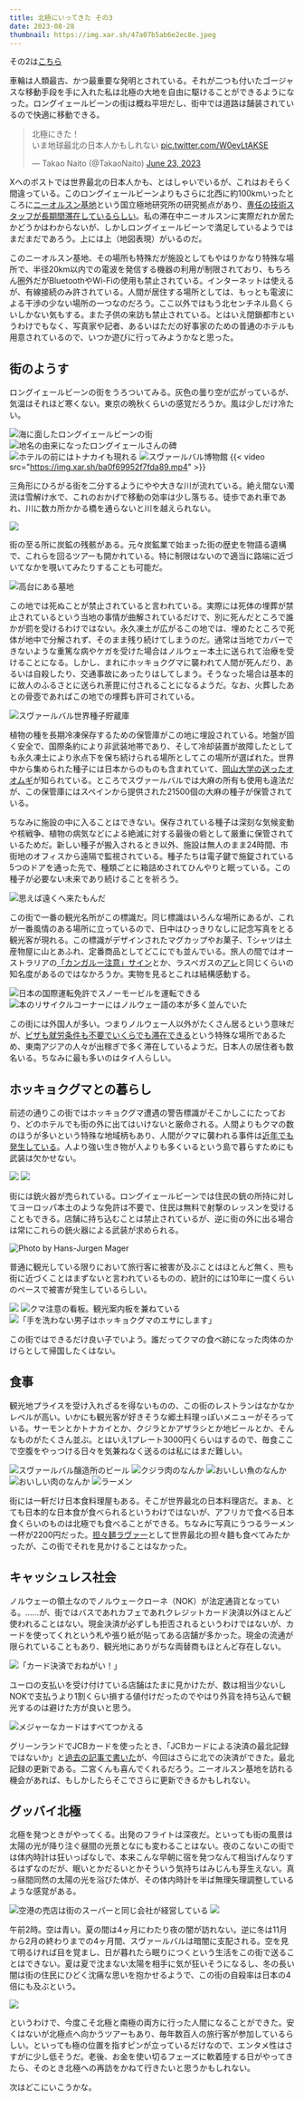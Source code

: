 ```yaml
---
title: 北極にいってきた その3
date: 2023-08-28
thumbnail: https://img.xar.sh/47a07b5ab6e2ec8e.jpeg
---
```


その2は[こちら](/post/1688537826/)

車輪は人類最古、かつ最重要な発明とされている。それが二つも付いたゴージャスな移動手段を手に入れた私は北極の大地を自由に駆けることができるようになった。ロングイェールビーンの街は概ね平坦だし、街中では道路は舗装されているので快適に移動できる。

<blockquote class="twitter-tweet"><p lang="ja" dir="ltr">北極にきた！<br>いま地球最北の日本人かもしれない <a href="https://t.co/W0evLtAKSE">pic.twitter.com/W0evLtAKSE</a></p>&mdash; Takao Naito (@TakaoNaito) <a href="https://twitter.com/TakaoNaito/status/1672111655101120512?ref_src=twsrc%5Etfw">June 23, 2023</a></blockquote> <script async src="https://platform.twitter.com/widgets.js" charset="utf-8"></script>

Xへのポストでは世界最北の日本人かも、とはしゃいでいるが、これはおそらく間違っている。このロングイェールビーンよりもさらに北西に約100kmいったところに[ニーオルスン基地](https://www.nipr.ac.jp/aerc/kyodo/doc/rule_191029.pdf)という国立極地研究所の研究拠点があり、[専任の技術スタッフが長期間滞在しているらしい](https://www.nipr.ac.jp/aerc/kyodo/doc/Ny-Alesund20190905.pdf)。私の滞在中ニーオルスンに実際だれか居たかどうかはわからないが、しかしロングイェールビーンで満足しているようではまだまだであろう。上には上（地図表現）がいるのだ。

このニーオルスン基地、その場所も特殊だが施設としてもやはりかなり特殊な場所で、半径20km以内での電波を発信する機器の利用が制限されており、もちろん圏外だがBluetoothやWi-Fiの使用も禁止されている。インターネットは使えるが、有線接続のみ許されている。人間が居住する場所としては、もっとも電波による干渉の少ない場所の一つなのだろう。ここ以外ではもう北センチネル島くらいしかない気もする。また子供の来訪も禁止されている。とはいえ閉鎖都市というわけでもなく、写真家や記者、あるいはただの好事家のための普通のホテルも用意されているので、いつか遊びに行ってみようかなと思った。


## 街のようす

ロングイェールビーンの街をうろついてみる。灰色の曇り空が広がっているが、気温はそれほど寒くない。東京の晩秋くらいの感覚だろうか。風は少しだけ冷たい。

![海に面したロングイェールビーンの街](https://img.xar.sh/4f1bb3eb1f8ddfa0.jpeg)
![地名の由来になったロングイェールさんの碑](https://img.xar.sh/e6011cf15979ecd3.jpeg)
![ホテルの前にはトナカイも現れる](https://img.xar.sh/2890451e37fbced9.jpeg)
![スヴァールバル博物館](https://img.xar.sh/defa4ac8999d875f.jpeg)
{{< video src="https://img.xar.sh/ba0f69952f7fda89.mp4" >}}

三角形にひろがる街を二分するようにやや大きな川が流れている。絶え間ない濁流は雪解け水で、これのおかげで移動の効率は少し落ちる。徒歩であれ車であれ、川に数カ所かかる橋を通らないと川を越えられない。

![](https://img.xar.sh/b7059602720d326c.jpeg)

街の至る所に炭鉱の残骸がある。元々炭鉱業で始まった街の歴史を物語る遺構で、これらを回るツアーも開かれている。特に制限はないので適当に路端に近づいてなかを覗いてみたりすることも可能だ。

![高台にある墓地](https://img.xar.sh/462ff3a144d898ed.jpeg)

この地では死ぬことが禁止されていると言われている。実際には死体の埋葬が禁止されているという当地の事情が曲解されているだけで、別に死んだところで誰かが罰を受けるわけではない。永久凍土が広がるこの地では、埋めたところで死体が地中で分解されず、そのまま残り続けてしまうのだ。通常は当地でカバーできないような重篤な病やケガを受けた場合はノルウェー本土に送られて治療を受けることになる。しかし、まれにホッキョクグマに襲われて人間が死んだり、あるいは自殺したり、交通事故にあったりはしてしまう。そうなった場合は基本的に故人のふるさとに送られ荼毘に付されることになるようだ。なお、火葬したあとの骨壺であればこの地での埋葬も許可されている。

![スヴァールバル世界種子貯蔵庫](https://img.xar.sh/177ba78c6deb799d.jpeg)

植物の種を長期冷凍保存するための保管庫がこの地に埋設されている。地盤が固く安全で、国際条約により非武装地帯であり、そして冷却装置が故障したとしても永久凍土により氷点下を保ち続けられる場所としてこの場所が選ばれた。世界中から集められた種子には日本からのものも含まれていて、[岡山大学の送ったオオムギ](https://www.okayama-u.ac.jp/tp/news/news_id3294.html)が知られている。ところでスヴァールバルでは大麻の所有も使用も違法だが、この保管庫にはスペインから提供された21500個の大麻の種子が保管されている。

ちなみに施設の中に入ることはできない。保存されている種子は深刻な気候変動や核戦争、植物の病気などによる絶滅に対する最後の砦として厳重に保管されているためだ。新しい種子が搬入されるとき以外、施設は無人のまま24時間、市街地のオフィスから遠隔で監視されている。種子たちは電子鍵で施錠されている5つのドアを通った先で、種類ごとに箱詰めされてひんやりと眠っている。この種子が必要ない未来であり続けることを祈ろう。

![思えば遠くへ来たもんだ](https://img.xar.sh/47a07b5ab6e2ec8e.jpeg)

この街で一番の観光名所がこの標識だ。同じ標識はいろんな場所にあるが、これが一番風情のある場所に立っているので、日中はひっきりなしに記念写真をとる観光客が現れる。この標識がデザインされたマグカップやお菓子、Tシャツは土産物屋に山とあふれ、定番商品としてどこにでも並んでいる。旅人の間ではオーストラリアの[「カンガルー注意」サイン](https://commons.wikimedia.org/wiki/File:Kangaroo_Sign_at_Stuart_Highway.jpg#/media/File:Kangaroo_Sign_at_Stuart_Highway.jpg)とか、ラスベガスの[アレ](https://en.wikipedia.org/wiki/Welcome_to_Fabulous_Las_Vegas_sign)と同じくらいの知名度があるのではなかろうか。実物を見るとこれは結構感動する。

![日本の国際運転免許でスノーモービルを運転できる](https://img.xar.sh/ada65f6e01591a97.jpeg)
![本のリサイクルコーナーにはノルウェー語の本が多く並んでいた](https://img.xar.sh/7a574b39004aa0c5.jpeg)

この街には外国人が多い。つまりノルウェー人以外がたくさん居るという意味だが、[ビザも就労条件も不要でいくらでも滞在できる](https://www.sysselmesteren.no/en/entry-and-residence/)という特殊な場所であるため、東南アジアの人々が出稼ぎで多く滞在しているようだ。日本人の居住者も数名いる。ちなみに最も多いのはタイ人らしい。

## ホッキョクグマとの暮らし

前述の通りこの街ではホッキョクグマ遭遇の警告標識がそこかしこにたっており、どのホテルでも街の外に出てはいけないと厳命される。人間よりもクマの数のほうが多いという特殊な地域柄もあり、人間がクマに襲われる事件は[近年でも発生している](https://en.wikipedia.org/wiki/2011_Svalbard_polar_bear_attack)。人より強い生き物が人よりも多くいるという島で暮らすためにも武装は欠かせない。

![](https://img.xar.sh/84ad86b957ced725.jpeg)
![](https://img.xar.sh/d706050d21880fb8.jpeg)

街には銃火器が売られている。ロングイェールビーンでは住民の銃の所持に対してヨーロッパ本土のような免許は不要で、住民は無料で射撃のレッスンを受けることもできる。店舗に持ち込むことは禁止されているが、逆に街の外に出る場合は常にこれらの銃火器による武装が求められる。

![Photo by Hans-Jurgen Mager](https://source.unsplash.com/qQWV91TTBrE/1600x1000)

普通に観光している限りにおいて旅行客に被害が及ぶことはほとんど無く、熊も街に近づくことはまずないと言われているものの、統計的には10年に一度くらいのペースで被害が発生しているらしい。

![](https://img.xar.sh/2750a38bea7e150c.jpeg)
![クマ注意の看板。観光案内板を兼ねている](https://img.xar.sh/bd2014c41e6bffe8.jpeg)
![「手を洗わない男子はホッキョクグマのエサにします」](https://img.xar.sh/9c097be735c684e0.jpeg)

この街ではできるだけ良い子でいよう。誰だってクマの食べ跡になった肉体のかけらとして帰国したくはない。

## 食事

観光地プライスを受け入れざるを得ないものの、この街のレストランはなかなかレベルが高い。いかにも観光客が好きそうな郷土料理っぽいメニューがそろっている。サーモンとかトナカイとか、クジラとかアザラシとか地ビールとか、そんなものがたくさん並ぶ。とはいえ1プレート3000円くらいはするので、毎食ここで空腹をやっつける日々を気兼ねなく送るのは私にはまだ難しい。

![スヴァールバル醸造所のビール](https://img.xar.sh/7bba3f36a58ea642.jpeg)
![クジラ肉のなんか](https://img.xar.sh/c8a4d89f1df0da8c.jpeg)
![おいしい魚のなんか](https://img.xar.sh/5c93ee2f86f45859.jpeg)
![おいしい肉のなんか](https://img.xar.sh/f95951bbfbacc40a.jpeg)
![ラーメン](https://img.xar.sh/a7f4539b46580691.jpeg)

街には一軒だけ日本食料理屋もある。そこが世界最北の日本料理店だ。まぁ、とても日本的な日本食が食べられるというわけではないが、アフリカで食べる日本食くらいのものは北極でも食べることができる。ちなみに写真にうつるラーメン一杯が2200円だった。[担々麺ラヴァー](/post/1668009702/)として世界最北の担々麺も食べてみたかったが、この街でそれを見かけることはなかった。


## キャッシュレス社会

ノルウェーの領土なのでノルウェークローネ（NOK）が法定通貨となっている。……が、街ではバスであれカフェであれクレジットカード決済以外ほとんど使われることはない。現金決済が必ずしも拒否されるというわけではないが、カードを使ってくれという札や張り紙が貼ってある店舗が多かった。現金の流通が限られていることもあり、観光地にありがちな両替商もほとんど存在しない。

![「カード決済でおねがい！」](https://img.xar.sh/68c4cac2a1edd394.jpeg)

ユーロの支払いを受け付けている店舗はたまに見かけたが、数は相当少ないしNOKで支払うより1割くらい損する値付けだったのでやはり外貨を持ち込んで観光するのは避けた方が良いと思う。

![メジャーなカードはすべてつかえる](https://img.xar.sh/2a98efaae409377c.jpeg)

グリーンランドでJCBカードを使ったとき、「JCBカードによる決済の最北記録ではないか」と[過去の記事で書いた](/post/1668989428/)が、今回はさらに北での決済ができた。最北記録の更新である。二宮くんも喜んでくれるだろう。ニーオルスン基地を訪れる機会があれば、もしかしたらそこでさらに更新できるかもしれない。

## グッバイ北極

北極を発つときがやってくる。出発のフライトは深夜だ。といっても街の風景は太陽の光が降り注ぐ昼間の光景となにも変わることはない。夜のこないこの街では体内時計は狂いっぱなしで、本来こんな早朝に宿を発つなんて相当げんなりするはずなのだが、眠いとかだるいとかそういう気持ちはみじんも芽生えない。真っ昼間同然の太陽の光を浴びた体が、その体内時計を半ば無理矢理調整しているような感覚がある。

![空港の売店は街のスーパーと同じ会社が経営している](https://img.xar.sh/1f7c0d0d13fc885d.jpeg)
![](https://img.xar.sh/877252a7b040161f.jpeg)

午前2時。空は青い。夏の間は4ヶ月にわたり夜の闇が訪れない。逆に冬は11月から2月の終わりまでの4ヶ月間、スヴァールバルは暗闇に支配される。空を見て明るければ目を覚まし、日が暮れたら眠りにつくという生活をこの街で送ることはできない。夏は夏で沈まない太陽を相手に気が狂いそうになるし、冬の長い闇は街の住民にひどく沈痛な思いを抱かせるようで、この街の自殺率は日本の4倍にも及ぶという。

![](https://img.xar.sh/6cc1e0f6ef355939.jpeg)

というわけで、今度こそ北極と南極の両方に行った人間になることができた。安くはないが北極点へ向かうツアーもあり、毎年数百人の旅行客が参加しているらしい。といっても極の位置を指すピンが立っているだけなので、エンタメ性はさすがに少し低そうだ。老後、お金を使い切るフェーズに軟着陸する日がやってきたら、そのとき北極への再訪をかねて行きたいと思うかもしれない。

次はどこにいこうかな。
